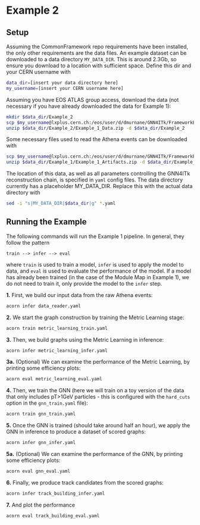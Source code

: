 # Example 2

## Setup

Assuming the CommonFramework repo requirements have been installed, the only other requirements are the data files. An example dataset can be downloaded to a data directory `MY_DATA_DIR`. This is around 2.3Gb, so ensure you download to a location with sufficient space. Define this dir and your CERN username with
```bash
data_dir=[insert your data directory here]
my_username=[insert your CERN username here]
```
Assuming you have EOS ATLAS group access, download the data (not necessary if you have already downloaded the data for Example 1):
```bash
mkdir $data_dir/Example_2
scp $my_username@lxplus.cern.ch:/eos/user/d/dmurnane/GNN4ITk/FrameworkExamples/Example_1/Example_1_Data.zip $data_dir/Example_2/
unzip $data_dir/Example_2/Example_1_Data.zip -d $data_dir/Example_2
```
Some necessary files used to read the Athena events can be downloaded with
```bash
scp $my_username@lxplus.cern.ch:/eos/user/d/dmurnane/GNN4ITk/FrameworkExamples/Example_1/Example_1_Artifacts.zip $data_dir/Example_2/
unzip $data_dir/Example_1/Example_1_Artifacts.zip -d $data_dir/Example_2
```

The location of this data, as well as all parameters controlling the GNN4ITk reconstruction chain, is specified in `yaml` config files. The data directory currently has a placeholder MY_DATA_DIR. Replace this with the actual data directory with
```bash
sed -i "s|MY_DATA_DIR|$data_dir|g" *.yaml
```

## Running the Example

The following commands will run the Example 1 pipeline. In general, they follow the pattern
```
train --> infer --> eval
``` 
where `train` is used to train a model, `infer` is used to apply the model to data, and `eval` is used to evaluate the performance of the model. If a model has already been trained (in the case of the Module Map in Example 1), we do not need to train it, only provide the model to the `infer` step.

**1.** First, we build our input data from the raw Athena events:
```bash
acorn infer data_reader.yaml
```

**2.** We start the graph construction by training the Metric Learning stage:
```bash
acorn train metric_learning_train.yaml
``` 

**3.** Then, we build graphs using the Metric Learning in inference:
```bash
acorn infer metric_learning_infer.yaml
```

**3a.** (Optional) We can examine the performance of the Metric Learning, by printing some efficiency plots:
```bash
acorn eval metric_learning_eval.yaml
```

**4.** Then, we train the GNN (here we will train on a toy version of the data that only includes pT>1GeV particles - this is configured with the `hard_cuts` option in the `gnn_train.yaml` file):
```bash
acorn train gnn_train.yaml
```

**5.** Once the GNN is trained (should take around half an hour), we apply the GNN in inference to produce a dataset of scored graphs:
```bash
acorn infer gnn_infer.yaml
```

**5a.** (Optional) We can examine the performance of the GNN, by printing some efficiency plots:
```bash
acorn eval gnn_eval.yaml
```

**6.** Finally, we produce track candidates from the scored graphs:
```bash
acorn infer track_building_infer.yaml
```

**7.** And plot the performance
```bash
acorn eval track_building_eval.yaml
```
